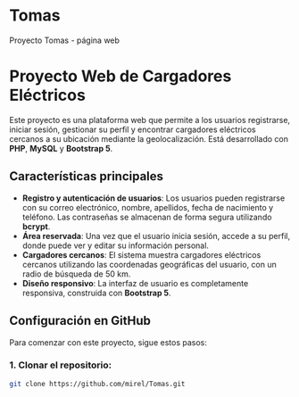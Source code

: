 # Tomas
Proyecto Tomas - página web

# Proyecto Web de Cargadores Eléctricos

Este proyecto es una plataforma web que permite a los usuarios registrarse, iniciar sesión, gestionar su perfil y encontrar cargadores eléctricos cercanos a su ubicación mediante la geolocalización. Está desarrollado con **PHP**, **MySQL** y **Bootstrap 5**.

## Características principales
- **Registro y autenticación de usuarios**: Los usuarios pueden registrarse con su correo electrónico, nombre, apellidos, fecha de nacimiento y teléfono. Las contraseñas se almacenan de forma segura utilizando **bcrypt**.
- **Área reservada**: Una vez que el usuario inicia sesión, accede a su perfil, donde puede ver y editar su información personal.
- **Cargadores cercanos**: El sistema muestra cargadores eléctricos cercanos utilizando las coordenadas geográficas del usuario, con un radio de búsqueda de 50 km.
- **Diseño responsivo**: La interfaz de usuario es completamente responsiva, construida con **Bootstrap 5**.

## Configuración en GitHub

Para comenzar con este proyecto, sigue estos pasos:

### 1. Clonar el repositorio:
```bash
git clone https://github.com/mirel/Tomas.git

